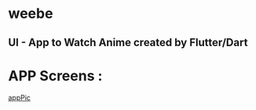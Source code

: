 # weebe

## UI - App to Watch Anime created by Flutter/Dart


# APP Screens :

[appPic](https://github.com/JUSTSAIF/weebe/blob/master/main.gif?raw=true)
